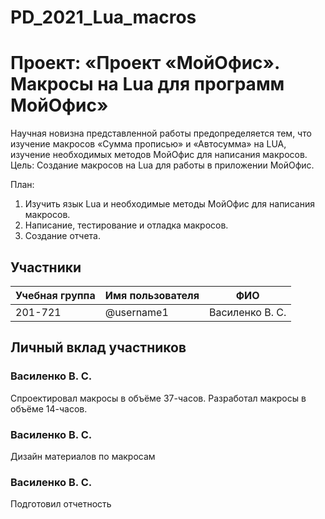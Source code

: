 # PD_2021_Lua_macros
# Проект: «Проект «МойОфис». Макросы на Lua для программ МойОфис»

Научная новизна представленной работы предопределяется тем, что изучение макросов  «Сумма прописью» и «Автосумма» на LUA, изучение необходимых методов МойОфис для написания макросов.
Цель:
Создание макросов на Lua для работы в приложении МойОфис.

План:
1. Изучить язык Lua и необходимые методы МойОфис для написания макросов.
2. Написание, тестирование и отладка макросов.
3. Создание отчета.



## Участники

| Учебная группа | Имя пользователя | ФИО                      |
|----------------|------------------|--------------------------|
| 201-721        | @username1       | Василенко В. С.             |


## Личный вклад участников

### Василенко В. С.

Спроектировал макросы в объёме 37-часов. Разработал макросы в объёме 14-часов.

### Василенко В. С.

Дизайн материалов по макросам

### Василенко В. С.

Подготовил отчетность
